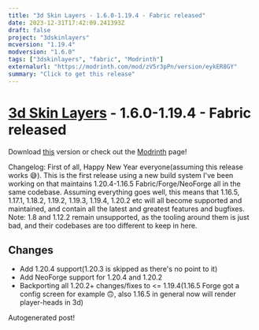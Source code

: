 ```yaml
---
title: "3d Skin Layers - 1.6.0-1.19.4 - Fabric released"
date: 2023-12-31T17:42:09.241393Z
draft: false
project: "3dskinlayers"
mcversion: "1.19.4"
modversion: "1.6.0"
tags: ["3dskinlayers", "fabric", "Modrinth"]
externalurl: "https://modrinth.com/mod/zV5r3pPn/version/eykER8GY"
summary: "Click to get this release"
---
```

# [3d Skin Layers](/project/3dskinlayers) - 1.6.0-1.19.4 - Fabric released
Download [this](https://modrinth.com/mod/zV5r3pPn/version/eykER8GY) version or check out the [Modrinth](https://modrinth.com/mod/zV5r3pPn) page!

Changelog: First of all, Happy New Year everyone(assuming this release works 😅).
This is the first release using a new build system I've been working on that maintains 1.20.4-1.16.5 Fabric/Forge/NeoForge all in the same codebase. Assuming everything goes well, this means that 1.16.5, 1.17.1, 1.18.2, 1.19.2, 1.19.3, 1.19.4, 1.20.2 etc will all become supported and maintained, and contain all the latest and greatest features and bugfixes. 
Note: 1.8 and 1.12.2 remain unsupported, as the tooling around them is just bad, and their codebases are too different to keep in here.
## Changes
- Add 1.20.4 support(1.20.3 is skipped as there's no point to it)
- Add NeoForge support for 1.20.4 and 1.20.2
- Backporting all 1.20.2+ changes/fixes to <= 1.19.4(1.16.5 Forge got a config screen for example 🙃, also 1.16.5 in general now will render player-heads in 3d)

Autogenerated post!
